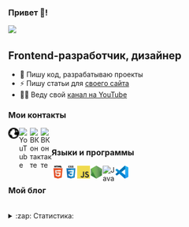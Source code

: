 ### Привет 👋!

![](https://komarev.com/ghpvc/?username=dotmix)

## Frontend-разработчик, дизайнер
- 💪 Пишу код, разрабатываю проекты
- ⚡ Пишу статьи для [своего сайта][blog]
- 🤹🏽 Веду свой [канал на YouTube][youtube]

### Мои контакты

[<img align="left" alt="Вебсайт" width="22px" src="https://raw.githubusercontent.com/iconic/open-iconic/master/svg/globe.svg" />][website]
[<img align="left" alt="YouTube" width="22px" src="https://cdn.jsdelivr.net/npm/simple-icons@v3/icons/youtube.svg" />][youtube]
[<img align="left" alt="ВКонтакте" width="22px" src="https://cdn.jsdelivr.net/npm/simple-icons@v3/icons/vk.svg" />][vk]
[<img align="left" alt="ВКонтакте" width="22px" src="https://cdn.jsdelivr.net/npm/simple-icons@v3/icons/telegram.svg" />][tg]

<br />

### Языки и программы

<img align="left" alt="HTML5" width="26px" src="https://raw.githubusercontent.com/github/explore/80688e429a7d4ef2fca1e82350fe8e3517d3494d/topics/html/html.png" />
<img align="left" alt="CSS3" width="26px" src="https://raw.githubusercontent.com/github/explore/80688e429a7d4ef2fca1e82350fe8e3517d3494d/topics/css/css.png" />
<img align="left" alt="JavaScript" width="26px" src="https://raw.githubusercontent.com/github/explore/80688e429a7d4ef2fca1e82350fe8e3517d3494d/topics/javascript/javascript.png" />
<img align="left" alt="Node.js" width="26px" src="https://raw.githubusercontent.com/github/explore/80688e429a7d4ef2fca1e82350fe8e3517d3494d/topics/nodejs/nodejs.png" />
<img align="left" alt="Java" width="26px" src="https://user-images.githubusercontent.com/102430482/172431786-bc071d72-d2c8-48f7-a148-4599805713f9.png" />
<img align="left" alt="Visual Studio Code" width="26px" src="https://raw.githubusercontent.com/github/explore/80688e429a7d4ef2fca1e82350fe8e3517d3494d/topics/visual-studio-code/visual-studio-code.png" />


<br />

### Мой блог
<!-- BLOG-POST-LIST:START -->
<!-- BLOG-POST-LIST:END -->

<br />

<details>
  <summary>:zap: Статистика:</summary>
   <br />
   <img align="left" alt="Top langs" src="https://github-readme-stats.vercel.app/api/top-langs/?username=dotmix&langs_count=8&layout=compact&theme=radical" />
   <img align="left" alt="Stats" src="https://github-readme-stats.vercel.app/api?username=dotmix&show_icons=true&theme=radical" />
</details>

[website]: https://dotmix.pw
[youtube]: https://go.dotmix.pw/yt
[vk]: https://vk.com/dotmix
[tg]: https://t.me/dotmix
[blog]: https://dotmix.pw/posts
